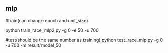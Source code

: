 ## mlp

#train(can change epoch and unit_size) 

python train_race_mlp2.py -g 0 -e 50 -u 700

#test(should be the same number as training)
python test_race_mlp.py -g 0 -u 700 -m result/model_50

